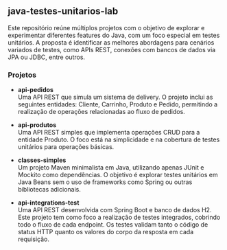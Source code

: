 ## java-testes-unitarios-lab

Este repositório reúne múltiplos projetos com o objetivo de explorar e experimentar diferentes features do Java, com um foco especial em testes unitários. A proposta é identificar as melhores abordagens para cenários variados de testes, como APIs REST, conexões com bancos de dados via JPA ou JDBC, entre outros.

### Projetos

- **api-pedidos**  
  Uma API REST que simula um sistema de delivery. O projeto inclui as seguintes entidades: Cliente, Carrinho, Produto e Pedido, permitindo a realização de operações relacionadas ao fluxo de pedidos.

- **api-produtos**  
  Uma API REST simples que implementa operações CRUD para a entidade Produto. O foco está na simplicidade e na cobertura de testes unitários para operações básicas.

- **classes-simples**  
  Um projeto Maven minimalista em Java, utilizando apenas JUnit e Mockito como dependências. O objetivo é explorar testes unitários em Java Beans sem o uso de frameworks como Spring ou outras bibliotecas adicionais.

- **api-integrations-test**  
  Uma API REST desenvolvida com Spring Boot e banco de dados H2. Este projeto tem como foco a realização de testes integrados, cobrindo todo o fluxo de cada endpoint. Os testes validam tanto o código de status HTTP quanto os valores do corpo da resposta em cada requisição.
